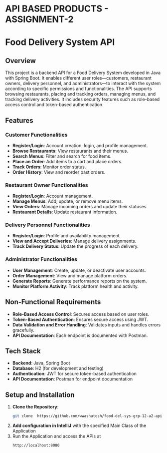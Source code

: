 # API BASED PRODUCTS - ASSIGNMENT-2
# Food Delivery System API

## Overview
This project is a backend API for a Food Delivery System developed in Java with Spring Boot. It enables different user roles—customers, restaurant owners, delivery personnel, and administrators—to interact with the system according to specific permissions and functionalities. The API supports browsing restaurants, placing and tracking orders, managing menus, and tracking delivery activities. It includes security features such as role-based access control and token-based authentication.

## Features

### Customer Functionalities
- **Register/Login**: Account creation, login, and profile management.
- **Browse Restaurants**: View restaurants and their menus.
- **Search Menus**: Filter and search for food items.
- **Place an Order**: Add items to a cart and place orders.
- **Track Orders**: Monitor order status.
- **Order History**: View and reorder past orders.

### Restaurant Owner Functionalities
- **Register/Login**: Account management.
- **Manage Menus**: Add, update, or remove menu items.
- **View Orders**: Manage incoming orders and update their statuses.
- **Restaurant Details**: Update restaurant information.

### Delivery Personnel Functionalities
- **Register/Login**: Profile and availability management.
- **View and Accept Deliveries**: Manage delivery assignments.
- **Track Delivery Status**: Update the progress of each delivery.

### Administrator Functionalities
- **User Management**: Create, update, or deactivate user accounts.
- **Order Management**: View and manage platform orders.
- **Generate Reports**: Generate performance reports on the system.
- **Monitor Platform Activity**: Track platform health and activity.

## Non-Functional Requirements
- **Role-Based Access Control**: Secures access based on user roles.
- **Token-Based Authentication**: Ensures secure access using JWT.
- **Data Validation and Error Handling**: Validates inputs and handles errors gracefully.
- **API Documentation**: Each endpoint is documented with Postman.

## Tech Stack
- **Backend**: Java, Spring Boot
- **Database**: H2 (for development and testing)
- **Authentication**: JWT for secure token-based authentication
- **API Documentation**: Postman for endpoint documentation

## Setup and Installation

1. **Clone the Repository**:
   ```bash
   git clone  https://github.com/wwashutosh/food-del-sys-grp-12-a2-api-bp-assignment.git
2. **Add configuration in IntelliJ** with the specified Main Class of the Application
3. Run the Application and access the APIs at
   ```
   http://localhost:8080
